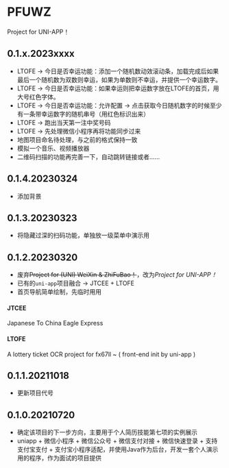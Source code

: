 # PFUWZ
Project for UNI-APP！

## 0.1.x.2023xxxx  
* LTOFE -> 今日是否幸运功能：添加一个随机数动效滚动条，加载完成后如果最后一个随机数为双数则幸运，如果为单数则不幸运，并提供一个幸运数字。
* LTOFE -> 今日是否幸运功能：如果幸运则把幸运数字放在LTOFE的首页，用大号红色字体。
* LTOFE -> 今日是否幸运功能：允许配置 -> 点击获取今日随机数字的时候至少有一条带幸运数字的随机串号（用红色标识出来）  
* LTOFE -> 跑出当天第一注中奖号码  
* LTOFE -> 先处理微信小程序再将功能同步过来  
* 地图项目命名待处理，与之前的格式保持一致  
* 模拟一个音乐、视频播放器  
* 二维码扫描的功能再完善一下，自动跳转链接或者......

## 0.1.4.20230324
* 添加背景  

## 0.1.3.20230323
* 将隐藏过深的扫码功能，单独放一级菜单中演示用  

## 0.1.2.20230320
* 废弃~~Project for (UNI) WeiXin & ZhiFuBao！~~，改为*Project for UNI-APP！*
* 已有的`uni-app`项目融合 -> JTCEE + LTOFE  
* 首页导航简单绘制，先临时用用  
#### JTCEE
Japanese To China Eagle Express 
#### LTOFE
A lottery ticket OCR project for fx67ll ~  ( front-end init by uni-app )  

## 0.1.1.20211018
* 更新项目代号  

## 0.1.0.20210720
* 确定该项目的下一步方向，主要用于个人简历技能第七项的实例展示  
* uniapp + 微信小程序 + 微信公众号 + 微信支付对接 + 微信快速登录 + 支持支付宝支付 + 支付宝小程序适配，并使用Java作为后台，开发一套个人演示用的程序，作为面试的项目提供  